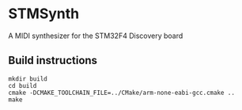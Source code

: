# STMSynth
A MIDI synthesizer for the STM32F4 Discovery board

## Build instructions

```
mkdir build
cd build
cmake -DCMAKE_TOOLCHAIN_FILE=../CMake/arm-none-eabi-gcc.cmake ..
make
```
